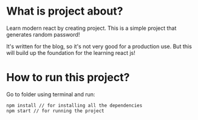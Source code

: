 # What is project about?

Learn modern react by creating project. This is a simple project that generates random password!

It's written for the blog, so it's not very good for a production use. But this will build up the foundation for the learning react js!

# How to run this project?

Go to folder using terminal and run:

```
npm install // for installing all the dependencies
npm start // for running the project
```
